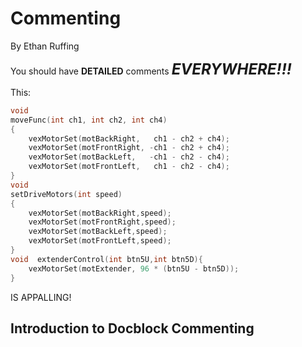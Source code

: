 Commenting
==========
By Ethan Ruffing

You should have **DETAILED** comments <font size="5">***EVERYWHERE!!!***</font>

This:
```c
void
moveFunc(int ch1, int ch2, int ch4)
{
	vexMotorSet(motBackRight,   ch1 - ch2 + ch4);
	vexMotorSet(motFrontRight, -ch1 - ch2 + ch4);
	vexMotorSet(motBackLeft,   -ch1 - ch2 - ch4);
	vexMotorSet(motFrontLeft,   ch1 - ch2 - ch4);
}
void
setDriveMotors(int speed)
{
	vexMotorSet(motBackRight,speed);
	vexMotorSet(motFrontRight,speed);
	vexMotorSet(motBackLeft,speed);
	vexMotorSet(motFrontLeft,speed);
}
void  extenderControl(int btn5U,int btn5D){
	vexMotorSet(motExtender, 96 * (btn5U - btn5D));
}
```
IS APPALLING!

Introduction to Docblock Commenting
-----------------------------------
